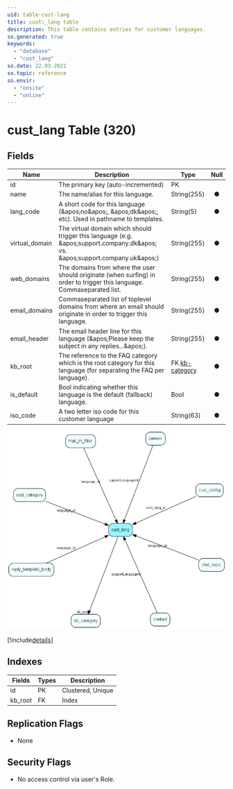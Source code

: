 ```yaml
---
uid: table-cust-lang
title: cust\_lang table
description: This table contains entries for customer languages.
so.generated: true
keywords:
  - "database"
  - "cust_lang"
so.date: 22.03.2021
so.topic: reference
so.envir:
  - "onsite"
  - "online"
---
```


# cust\_lang Table (320)

## Fields

| Name | Description | Type | Null |
|------|-------------|------|:----:|
|id|The primary key (auto-incremented)|PK| |
|name|The name/alias for this language.|String(255)|&#x25CF;|
|lang\_code|A short code for this language (&amp;apos;no&amp;apos;, &amp;apos;dk&amp;apos;, etc). Used in pathname to templates.|String(5)|&#x25CF;|
|virtual\_domain|The virtual domain which should trigger this language (e.g. &amp;apos;support.company.dk&amp;apos; vs. &amp;apos;support.company.uk&amp;apos;)|String(255)|&#x25CF;|
|web\_domains|The domains from where the user should originate (when surfing) in order to trigger this language. Commaseparated list.|String(255)|&#x25CF;|
|email\_domains|Commaseparated list of toplevel domains from where an email should originate in order to trigger this language.|String(255)|&#x25CF;|
|email\_header|The email header line for this language (&amp;apos;Please keep the subject in any replies...&amp;apos;).|String(255)|&#x25CF;|
|kb\_root|The reference to the FAQ category which is the root category for this language (for separating the FAQ per language).|FK [kb-category](kb-category.md)|&#x25CF;|
|is\_default|Bool indicating whether this language is the default (fallback) language.|Bool|&#x25CF;|
|iso\_code|A two letter iso code for this customer language|String(63)|&#x25CF;|


![cust_lang table relationship diagram](./media/cust_lang.png)

[!include[details](./includes/cust-lang.md)]

## Indexes

| Fields | Types | Description |
|--------|-------|-------------|
|id |PK |Clustered, Unique |
|kb\_root |FK |Index |

## Replication Flags

* None

## Security Flags

* No access control via user's Role.

